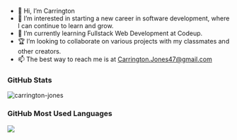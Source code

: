 - 👋 Hi, I’m Carrington
- 👀 I’m interested in starting a new career in software development, where I can continue to learn and grow.
- 🌱 I’m currently learning Fullstack Web Development at Codeup.
- 🏆 I’m looking to collaborate on various projects with my classmates and other creators.
- 📫 The best way to reach me is at Carrington.Jones47@gmail.com


<h3 align="left"> GitHub Stats</h3>
<p align="left"> <img src="https://github-readme-stats.vercel.app/api?username=carrington-jones&show_icons=true" alt="carrington-jones" /> 

<h3 align="left"> GitHub Most Used Languages</h3>
<p align="left"> <img src = "https://github-readme-stats.vercel.app/api/top-langs/?username=carrington-jones&layout=compact" >


<!---
carrington-jones/carrington-jones is a ✨ special ✨ repository because its `README.md` (this file) appears on your GitHub profile.
You can click the Preview link to take a look at your changes.
--->
